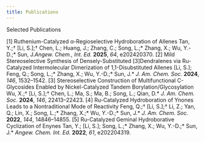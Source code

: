 ```yaml
---
title: Publications
---
```


Selected Publications

[1]	Ruthenium-Catalyzed α-Regioselective Hydroboration of Allenes
Tan, Y.;† [Li, S.];† Chen, L.; Huang, J.; Zhang, C.; Song, L.;* Zhang, X.; Wu, Y.-D.;* Sun, J._Angew. Chem., Int. Ed._ **2025**, _64_, e202420370.
[2] Mild Stereoselective Synthesis of Densely-Substituted [3]Dendralenes via Ru-Catalyzed Intermolecular Dimerization of 1,1-Disubstituted Allenes
[Li, S.]; Feng, Q.; Song, L.;* Zhang, X.; Wu, Y.-D.;* Sun, J.*
_J. Am. Chem. Soc._ **2024**, _146_, 1532–1542.
[3]	Stereoselective Construction of Multifunctional C-Glycosides Enabled by Nickel-Catalyzed Tandem Borylation/Glycosylation
Wu, X.;† [Li, S.];† Chen, L.; Ma, S.; Ma, B.; Song, L.; Qian, D.*
_J. Am. Chem. Soc._ **2024**, _146_, 22413–22423.
[4]	Ru-Catalyzed Hydroboration of Ynones Leads to a Nontraditional Mode of Reactivity
Feng, Q.;† [Li, S.];† Li, Z.; Yan, Q.; Lin, X.; Song, L.;* Zhang, X.;* Wu, Y.-D.;* Sun, J.*
_J. Am. Chem. Soc._ **2022**, _144_, 14846–14855.
[5] Ru-Catalyzed Geminal Hydroborative Cyclization of Enynes
Tan, Y.; [Li, S.]; Song, L.;* Zhang, X.; Wu, Y.-D.;* Sun, J.* 
_Angew. Chem. Int. Ed._ **2022**, _61_, e202204319.